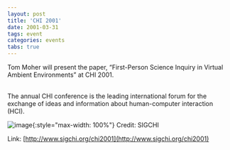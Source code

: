 ```yaml
---
layout: post
title: 'CHI 2001'
date: 2001-03-31
tags: event
categories: events
tabs: true
---
```


Tom Moher will present the paper, &ldquo;First-Person Science Inquiry in Virtual Ambient Environments&rdquo; at CHI 2001.<br><br>

The annual CHI conference is the leading international forum for the exchange of ideas and information about human-computer interaction (HCI).

![image](https://www.evl.uic.edu/output/originals/chi_logo.gif-srcw.jpg){:style="max-width: 100%"}
Credit: SIGCHI


Link: [http://www.sigchi.org/chi2001](http://www.sigchi.org/chi2001)
